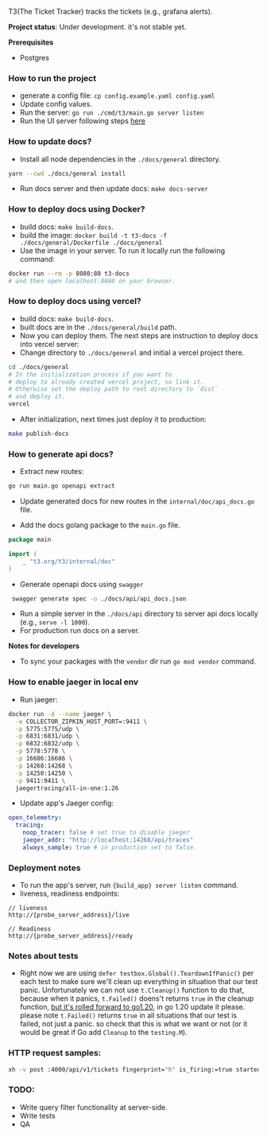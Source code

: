 T3(The Ticket Tracker) tracks the tickets (e.g., grafana alerts).

__Project status__: Under development. it's not stable yet.

__Prerequisites__

- Postgres

### How to run the project

- generate a config file: `cp config.example.yaml config.yaml`
- Update config values.
- Run the server: `go run ./cmd/t3/main.go server listen`
- Run the UI server following steps [here](./webui/README.md)

### How to update docs?

- Install all node dependencies in the `./docs/general` directory.

```bash
yarn --cwd ./docs/general install
```

- Run docs server and then update docs: `make docs-server`

### How to deploy docs using Docker?

- build docs: `make build-docs`.
- build the image: `docker build -t t3-docs -f ./docs/general/Dockerfile ./docs/general`
- Use the image in your server. To run it locally run the following command:

```bash
docker run --rm -p 8080:80 t3-docs
# and then open localhost:8080 on your browser.
```

### How to deploy docs using vercel?

- build docs: `make build-docs`.
- built docs are in the `./docs/general/build` path.
- Now you can deploy them. The next steps are instruction to deploy docs into vercel server:
- Change directory to `./docs/general` and initial a vercel project there.

```bash
cd ./docs/general
# In the initialization process if you want to
# deploy to already created vercel project, so link it.
# Otherwise set the deploy path to root directory to `dist`
# and deploy it.
vercel
```

- After initialization, next times just deploy it to production:

```bash
make publish-docs
```

### How to generate api docs?

- Extract new routes:

```bash
go run main.go openapi extract
```

- Update generated docs for new routes in the `internal/doc/api_docs.go` file.

- Add the docs golang package to the `main.go` file.

```go
package main

import (
	_ "t3.org/t3/internal/doc"
)
```

- Generate openapi docs using `swagger`

```bash
 swagger generate spec -o ./docs/api/api_docs.json
```

- Run a simple server in the `./docs/api` directory to server api docs locally (e.g., `serve -l 1000`).
- For production run docs on a server.

__Notes for developers__

- To sync your packages with the `vendor` dir run `go mod vendor` command.

### How to enable jaeger in local env

- Run jaeger:

```bash
docker run -d --name jaeger \
  -e COLLECTOR_ZIPKIN_HOST_PORT=:9411 \
  -p 5775:5775/udp \
  -p 6831:6831/udp \
  -p 6832:6832/udp \
  -p 5778:5778 \
  -p 16686:16686 \
  -p 14268:14268 \
  -p 14250:14250 \
  -p 9411:9411 \
  jaegertracing/all-in-one:1.26
```

- Update app's Jaeger config:

```yaml
open_telemetry:
  tracing:
    noop_tracer: false # set true to disable jaeger
    jaeger_addr: "http://localhost:14268/api/traces"
    always_sample: true # in production set to false.
```

### Deployment notes

- To run the app's server, run `{build_app} server listen` command.
- liveness, readiness endpoints:

```text
// liveness
http://{probe_server_address}/live

// Readiness
http://{probe_server_address}/ready
```

### Notes about tests

- Right now we are using `defer testbox.Global().TeardownIfPanic()` per each test to make sure we'll clean up
  everything in situation that our test panic. Unfortunately we can not use `t.Cleanup()` function to do that, because
  when it panics, `t.Failed()` doens't returns `true` in the cleanup function,
  [but it's rolled forward to go1.20](https://github.com/golang/go/issues/49929), in go 1.20 update it please. please
  note `t.Failed()` returns `true` in all situations that our test is failed, not just a panic. so check that this is
  what we want or not (or it would be great if Go add `Cleanup` to the `testing.M`).

### HTTP request samples:

```bash
xh -v post :4000/api/v1/tickets fingerprint="h" is_firing:=true started_at:=1 level="low" description="a test alert" webhook:='{"channel":"matrix","channel_id":"!sGJfLhjEueOpYkVKdz:matrix.org"}'
```

### TODO:

- Write query filter functionality at server-side.
- Write tests
- QA
